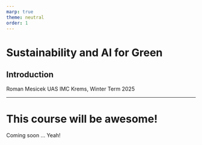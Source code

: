 ```yaml
---
marp: true
theme: neutral
order: 1
---
```


<!-- description: Course overview -->

<!-- _class: title -->

# Sustainability and AI for Green
## Introduction

Roman Mesicek
UAS IMC Krems, Winter Term 2025

---

# This course will be awesome!

Coming soon ... Yeah! 

